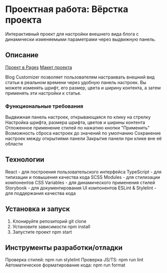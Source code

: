 # Проектная работа: Вёрстка проекта

Интерактивный проект для настройки внешнего вида блога с динамически изменяемыми параметрами через выдвижную панель.

## Описание

[Проект в Pages](https://alsakharov.github.io/blog-customizer/)
[Макет проекта](https://www.figma.com/file/FEeiiGLOsE7ktXbPpBxYoD/Custom-dropdown?type=design&node-id=0%3A1&mode=design&t=eXRJnWC6Xsuw0qR4-1)

Blog Customizer позволяет пользователям настраивать внешний вид статьи в реальном времени через удобную панель настроек. Вы можете изменять шрифт, его размер, цвета и ширину контента, а затем применять эти настройки к статье.

### Функциональные требования

Выдвижная панель настроек, открывающаяся по клику на стрелку
Настройка шрифта, размера шрифта, цветов и ширины контента
Отложенное применение стилей по нажатию кнопки "Применить"
Возможность сброса настроек до значений по умолчанию
Сохранение настроек между открытиями панели
Закрытие панели при клике вне её области

## Технологии

React - для построения пользовательского интерфейса
TypeScript - для типизации и повышения качества кода
SCSS Modules - для стилизации компонентов
CSS Variables - для динамического применения стилей
Storybook - для документирования UI компонентов
ESLint & Stylelint - для поддержания качества кода

## Установка и запуск

1. Клонируйте репозиторий git clone
2. Установите зависимости npm install
3. Запустите проект npm start

## Инструменты разработки/отладки

Проверка стилей: npm run stylelint
Проверка JS/TS: npm run lint
Автоматическое форматирование кода: npm run format

